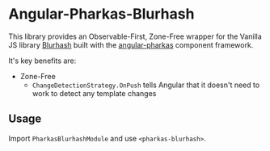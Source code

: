 # Angular-Pharkas-Blurhash

This library provides an Observable-First, Zone-Free wrapper for the Vanilla JS library
[Blurhash](https://blurha.sh) built with the
[angular-pharkas](https://worldmaker.net/angular-pharkas) component framework.

It's key benefits are:

- Zone-Free
  - `ChangeDetectionStrategy.OnPush` tells Angular that it doesn't need to work to detect any template changes

## Usage

Import `PharkasBlurhashModule` and use `<pharkas-blurhash>`.

